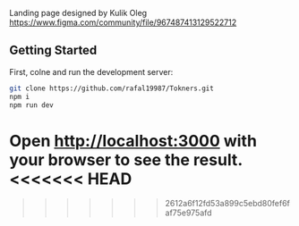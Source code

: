 Landing page designed by Kulik Oleg https://www.figma.com/community/file/967487413129522712

## Getting Started

First, colne and run the development server:

```bash
git clone https://github.com/rafal19987/Tokners.git
npm i
npm run dev
```

Open [http://localhost:3000](http://localhost:3000) with your browser to see the result.
<<<<<<< HEAD
=======

>>>>>>> 2612a6f12fd53a899c5ebd80fef6faf75e975afd
